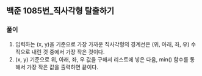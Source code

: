 ## 백준 1085번_직사각형 탈출하기

### 풀이
1. 입력하는 (x, y)을 기준으로 가장 가까운 직사각형의 경계선은 (위, 아래, 좌, 우) 수직으로 내린 것 중에서 가장 작은 것이다.
2. (x, y) 기준으로 위, 아래, 좌, 우 값을 구해서 리스트에 넣은 다음, min() 함수를 통해서 가장 작은 값을 출력하면 끝이다.
